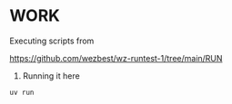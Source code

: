 # WORK 

Executing scripts from 

https://github.com/wezbest/wz-runtest-1/tree/main/RUN 

1. Running it here 

```py 
uv run 
```